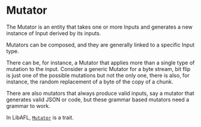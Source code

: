 # Mutator

The Mutator is an entity that takes one or more Inputs and generates a new instance of Input derived by its inputs.

Mutators can be composed, and they are generally linked to a specific Input type.

There can be, for instance, a Mutator that applies more than a single type of mutation to the input. Consider a generic Mutator for a byte stream, bit flip is just one of the possible mutations but not the only one, there is also, for instance, the random replacement of a byte of the copy of a chunk.

There are also mutators that always produce valid inputs, say a mutator that generates valid JSON or code, but these grammar based mutators need a grammar to work.

In LibAFL, [`Mutator`](https://docs.rs/libafl/latest/libafl/mutators/trait.Mutator.html) is a trait.
